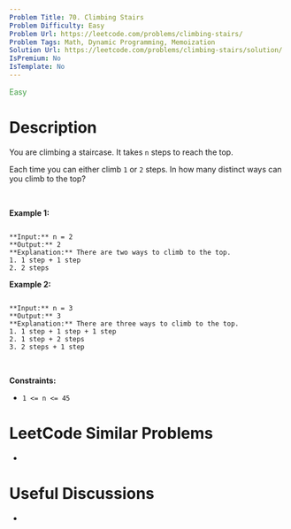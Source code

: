 ```yaml
---
Problem Title: 70. Climbing Stairs
Problem Difficulty: Easy
Problem Url: https://leetcode.com/problems/climbing-stairs/
Problem Tags: Math, Dynamic Programming, Memoization
Solution Url: https://leetcode.com/problems/climbing-stairs/solution/
IsPremium: No
IsTemplate: No
---
```


<span style="color: rgb(67, 160, 71);">Easy</span>

# Description

You are climbing a staircase. It takes `n` steps to reach the top.


Each time you can either climb `1` or `2` steps. In how many distinct ways can you climb to the top?


 


**Example 1:**



```

**Input:** n = 2
**Output:** 2
**Explanation:** There are two ways to climb to the top.
1. 1 step + 1 step
2. 2 steps

```

**Example 2:**



```

**Input:** n = 3
**Output:** 3
**Explanation:** There are three ways to climb to the top.
1. 1 step + 1 step + 1 step
2. 1 step + 2 steps
3. 2 steps + 1 step

```

 


**Constraints:**


* `1 <= n <= 45`




# LeetCode Similar Problems

- []()

# Useful Discussions

- []()
